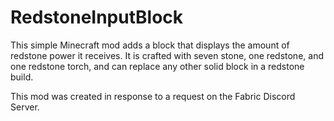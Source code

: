 # RedstoneInputBlock

This simple Minecraft mod adds a block that displays the amount of redstone power it receives. It is crafted with seven stone, one redstone, and one redstone torch, and can replace any other solid block in a redstone build.

This mod was created in response to a request on the Fabric Discord Server.
